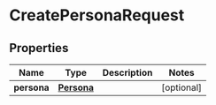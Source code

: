 

# CreatePersonaRequest


## Properties

| Name | Type | Description | Notes |
|------------ | ------------- | ------------- | -------------|
|**persona** | [**Persona**](Persona.md) |  |  [optional] |



